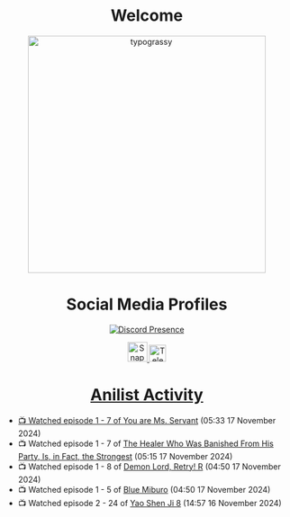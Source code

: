 <div align="center">

# Welcome
<a href="https://github.com/kawarimidoll/typograssy">
    <img alt="typograssy" src="https://typograssy.deno.dev/api?text=%E3%82%88%E3%81%86%E3%81%93%E3%81%9D%E3%81%BF%E3%81%AA%E3%81%95%E3%82%93%20-%20Sheby--&&l0=none&l1=82d9d0&l2=027353&l3=038c4c&l4=01402e&bg=none&frame=none&speed=100&comment=" width="421.99">
</a>

</div>

<div align="center">

# Social Media Profiles

[![Discord Presence](https://lanyard.cnrad.dev/api/612532963938271232)](https://discord.com/users/612532963938271232)


<a href="https://www.snapchat.com/add/a.sheby" title="Snapchat Profile">
    <img src="https://www.freepnglogos.com/uploads/snapchat-logo-png-0.png" width="35" alt="Snapchat Logo" />


<a href="https://t.me/ASheby" title="Telegram Profile">
    <img src="https://www.freepnglogos.com/uploads/telegram-logo-png-0.png" width="30" alt="Telegram Logo" />


</div>

<div align="center">

# Anilist Activity

</div>

<!-- ANILIST_ACTIVITY:start -->

-   📺 Watched episode 1 - 7 of [You are Ms. Servant](https://anilist.co/anime/172190) (05:33 17 November 2024)
-   📺 Watched episode 1 - 7 of [The Healer Who Was Banished From His Party, Is, in Fact, the Strongest](https://anilist.co/anime/174043) (05:15 17 November 2024)
-   📺 Watched episode 1 - 8 of [Demon Lord, Retry! R](https://anilist.co/anime/168500) (04:50 17 November 2024)
-   📺 Watched episode 1 - 5 of [Blue Miburo](https://anilist.co/anime/169258) (04:50 17 November 2024)
-   📺 Watched episode 2 - 24 of [Yao Shen Ji 8](https://anilist.co/anime/178351) (14:57 16 November 2024)

<!-- ANILIST_ACTIVITY:end -->
